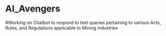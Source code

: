 # AI_Avengers
#Working on Chatbot to respond to text queries pertaining to various Acts, Rules, and Regulations applicable to Mining industries
